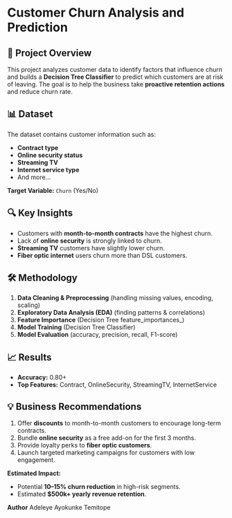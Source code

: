 # Customer Churn Analysis and Prediction

## 📌 Project Overview
This project analyzes customer data to identify factors that influence churn and builds a **Decision Tree Classifier** to predict which customers are at risk of leaving. The goal is to help the business take **proactive retention actions** and reduce churn rate.

## 📊 Dataset
The dataset contains customer information such as:
- **Contract type**
- **Online security status**
- **Streaming TV**
- **Internet service type**
- And more...

**Target Variable:** `Churn` (Yes/No)

## 🔍 Key Insights
- Customers with **month-to-month contracts** have the highest churn.
- Lack of **online security** is strongly linked to churn.
- **Streaming TV** customers have slightly lower churn.
- **Fiber optic internet** users churn more than DSL customers.

## 🛠️ Methodology
1. **Data Cleaning & Preprocessing** (handling missing values, encoding, scaling)
2. **Exploratory Data Analysis (EDA)** (finding patterns & correlations)
3. **Feature Importance** (Decision Tree feature_importances_)
4. **Model Training** (Decision Tree Classifier)
5. **Model Evaluation** (accuracy, precision, recall, F1-score)

## 📈 Results
- **Accuracy:** 0.80+
- **Top Features:** Contract, OnlineSecurity, StreamingTV, InternetService

## 💡 Business Recommendations
1. Offer **discounts** to month-to-month customers to encourage long-term contracts.
2. Bundle **online security** as a free add-on for the first 3 months.
3. Provide loyalty perks to **fiber optic customers**.
4. Launch targeted marketing campaigns for customers with low engagement.

**Estimated Impact:**
- Potential **10–15% churn reduction** in high-risk segments.
- Estimated **$500k+ yearly revenue retention**.

**Author**
Adeleye Ayokunke Temitope
